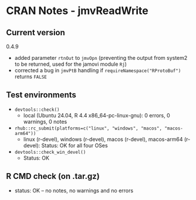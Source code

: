 # CRAN Notes - jmvReadWrite

## Current version
0.4.9

* added parameter `rtnOut` to `jmvOpn` (preventing the output from system2 to be returned, used for the jamovi module `Rj`)
* corrected a bug in `jmvPtB` handling if `requireNamespace("RProtoBuf")` returns `FALSE`

## Test environments
* `devtools::check()`
  - local (Ubuntu 24.04, R 4.4 x86_64-pc-linux-gnu): 0 errors, 0 warnings, 0 notes
* `rhub::rc_submit(platforms=c("linux", "windows", "macos", "macos-arm64"))`
  - linux (r-devel), windows (r-devel), macos (r-devel), macos-arm64 (r-devel):
    Status: OK for all four OSes
* `devtools::check_win_devel()`
  - Status: OK

## R CMD check (on .tar.gz)
* status: OK – no notes, no warnings and no errors
